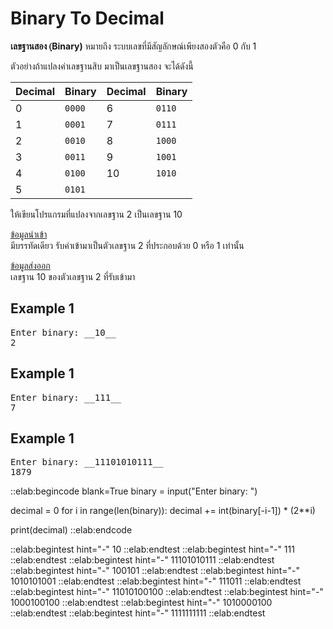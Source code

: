 # Binary To Decimal

**เลขฐานสอง (ฺBinary)** หมายถึง ระบบเลขที่มีสัญลักษณ์เพียงสองตัวคือ 0 กับ 1

ตัวอย่างถ้าแปลงค่าเลขฐานสิบ มาเป็นเลขฐานสอง จะได้ดังนี้  

|Decimal|Binary|Decimal|Binary|
|-|-|-|-|
0 | `0000`|6 | `0110`
1 | `0001`|7 | `0111`
2 | `0010`|8 | `1000`
3 | `0011`|9 | `1001`
4 | `0100`|10| `1010`
5 | `0101`|

ให้เขียนโปรแกรมที่แปลงจากเลขฐาน 2 เป็นเลขฐาน 10

<u>ข้อมูลนำเข้า</u>  
มีบรรทัดเดียว รับค่าเข้ามาเป็นตัวเลขฐาน 2 ที่ประกอบด้วย 0 หรือ 1 เท่านั้น

<u>ข้อมูลส่งออก</u>  
เลขฐาน 10 ของตัวเลขฐาน 2 ที่รับเข้ามา

## Example 1
<pre class="output">
Enter binary: __10__
2
</pre>

## Example 1
<pre class="output">
Enter binary: __111__
7
</pre>

## Example 1
<pre class="output">
Enter binary: __11101010111__
1879
</pre>

::elab:begincode blank=True
binary = input("Enter binary: ")

decimal = 0
for i in range(len(binary)):
    decimal += int(binary[-i-1]) * (2**i)

print(decimal)
::elab:endcode

::elab:begintest hint="-"
10
::elab:endtest
::elab:begintest hint="-"
111
::elab:endtest
::elab:begintest hint="-"
11101010111
::elab:endtest
::elab:begintest hint="-"
100101
::elab:endtest
::elab:begintest hint="-"
1010101001
::elab:endtest
::elab:begintest hint="-"
111011
::elab:endtest
::elab:begintest hint="-"
11010100100
::elab:endtest
::elab:begintest hint="-"
1000100100
::elab:endtest
::elab:begintest hint="-"
1010000100
::elab:endtest
::elab:begintest hint="-"
1111111111
::elab:endtest